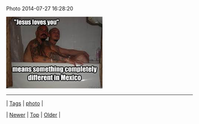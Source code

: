 <!--
title: Photo 2014-07-27 16
date: 2020-06-28T15:27:00.360Z
tags: photo
-->


Photo 2014-07-27 16:28:20

![](93021516655-0.jpg)

<!--BOTTOM-POST-NAVIGATION-->
---

| [Tags](tags.md) | [photo](tag-photo.md) |

| [Newer](93018426099.md) | [Top](index.md) | [Older](93027881310.md) |